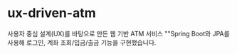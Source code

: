 # ux-driven-atm

사용자 중심 설계(UX)를 바탕으로 만든 웹 기반 ATM 서비스
"\"Spring Boot와 JPA를 사용해 로그인, 계좌 조회/입금/출금 기능을 구현했습니다.
